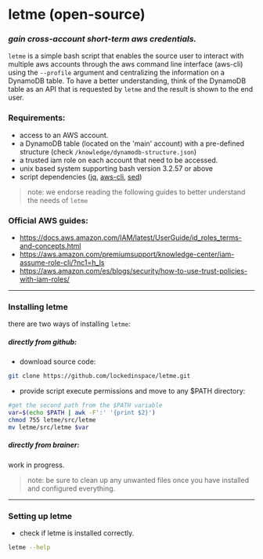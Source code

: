 # letme (open-source)
### _gain cross-account short-term aws credentials._

`letme` is a simple bash script that enables the source user to interact with multiple
aws accounts through the aws command line interface (aws-cli) using the `--profile` argument and centralizing the information on a DynamoDB table.
To have a better understanding, think of the DynamoDB table as an API that is requested by `letme` and the result is shown to the end user.

### Requirements:
- access to an AWS account.
- a DynamoDB table (located on the 'main' account) with a pre-defined structure (check `/knowledge/dynamodb-structure.json`)
- a trusted iam role on each account that need to be accessed. 
- unix based system supporting bash version 3.2.57 or above
- script dependencies ([jq], [aws-cli], [sed])
> note: we endorse reading the following guides to better understand the needs of `letme`
### Official AWS guides:
- https://docs.aws.amazon.com/IAM/latest/UserGuide/id_roles_terms-and-concepts.html
- https://aws.amazon.com/premiumsupport/knowledge-center/iam-assume-role-cli/?nc1=h_ls
- https://aws.amazon.com/es/blogs/security/how-to-use-trust-policies-with-iam-roles/
* * *
### Installing letme
there are two ways of installing `letme`:
##### _directly from github:_
- download source code:
```sh
git clone https://github.com/lockedinspace/letme.git
```
- provide script execute permissions and move to any $PATH directory:
```sh
#get the second path from the $PATH variable
var=$(echo $PATH | awk -F':' '{print $2}')
chmod 755 letme/src/letme
mv letme/src/letme $var
```
##### _directly from brainer:_
work in progress.
> note: be sure to clean up any unwanted files once you have installed and configured everything.
* * *
### Setting up letme
- check if letme is installed correctly.
```sh
letme --help
```
   [jq]: <https://github.com/stedolan/jq>
   [aws-cli]: <https://github.com/aws/aws-cli>
   [sed]: <https://linux.die.net/man/1/sed>


